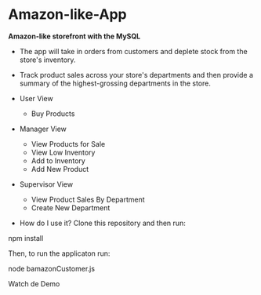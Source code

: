 # Amazon-like-App
**Amazon-like storefront with the MySQL**

* The app will take in orders from customers and deplete stock from the store's inventory.

* Track product sales across your store's departments and then provide a summary of the highest-grossing departments in the store.

* User View
  * Buy Products
  
* Manager View
  * View Products for Sale
  * View Low Inventory
  * Add to Inventory
  * Add New Product
  
* Supervisor View
  * View Product Sales By Department
  * Create New Department
 
* How do I use it?
Clone this repository and then run:

npm install

Then, to run the applicaton run:

node bamazonCustomer.js 

Watch de Demo


